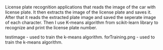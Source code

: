 License plate recognition applications that reads the image of the car with license plate. It then extracts the image of the license plate and saves it. After that it reads the extracted plate image and saved the seperate image of each character. Then I use K-means algorithm from scikit-learn library to recognize and print the license plate number.


testimage - used to train the k-means algorithm.
forTraining.png  - used to train the k-means algorithm.
